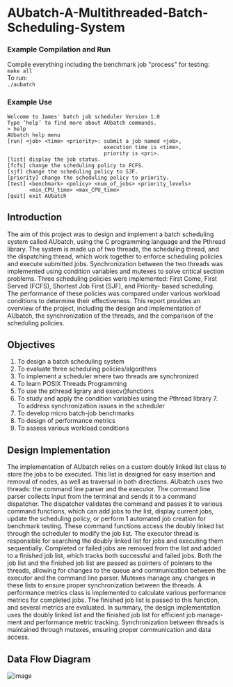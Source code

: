 # AUbatch-A-Multithreaded-Batch-Scheduling-System
### Example Compilation and Run
Compile everything including the benchmark job "process" for testing:\
```make all```
\
To run:\
```./aubatch```

### Example Use
```
Welcome to James' batch job scheduler Version 1.0
Type ‘help’ to find more about AUbatch commands.
> help
AUbatch help menu
[run] <job> <time> <priority>: submit a job named <job>,
                               execution time is <time>,
                               priority is <pri>.
[list] display the job status.
[fcfs] change the scheduling policy to FCFS.
[sjf] change the scheduling policy to SJF.
[priority] change the scheduling policy to priority.
[test] <benchmark> <policy> <num_of_jobs> <priority_levels>
       <min_CPU_time> <max_CPU_time>
[quit] exit AUbatch
```



## Introduction
The aim of this project was to design and implement a batch scheduling system called AUbatch, using the C programming language and the Pthread library. The system is made up of two threads, the scheduling thread, and the dispatching thread, which work together to enforce scheduling policies and execute submitted jobs. Synchronization between the two threads was implemented using condition variables and mutexes to solve critical section problems. Three scheduling policies were implemented: First Come, First Served (FCFS), Shortest Job First (SJF), and Priority- based scheduling. The performance of these policies was compared under various workload conditions to determine their effectiveness. This report provides an overview of the project, including the design and implementation of AUbatch, the synchronization of the threads, and the comparison of the scheduling policies.

## Objectives
1. To design a batch scheduling system
2. To evaluate three scheduling policies/algorithms
3. To implement a scheduler where two threads are synchronized
4. To learn POSIX Threads Programming
5. To use the pthread ligrary and execv()functions
6. To study and apply the condition variables using the Pthread library 7. To address synchronization issues in the scheduler
8. To develop micro batch-job benchmarks
9. To design of performance metrics
10. To assess various workload conditions

## Design Implementation
The implementation of AUbatch relies on a custom doubly linked list class to store the jobs to be executed. This list is designed for easy insertion and removal of nodes, as well as traversal in both directions.
AUbatch uses two threads: the command line parser and the executor. The command line parser collects input from the terminal and sends it to a command dispatcher. The dispatcher validates the command and passes it to various command functions, which can add jobs to the list, display current jobs, update the scheduling policy, or perform
1
automated job creation for benchmark testing. These command functions access the doubly linked list through the scheduler to modify the job list.
The executor thread is responsible for searching the doubly linked list for jobs and executing them sequentially. Completed or failed jobs are removed from the list and added to a finished job list, which tracks both successful and failed jobs. Both the job list and the finished job list are passed as pointers of pointers to the threads, allowing for changes to the queue and communication between the executor and the command line parser. Mutexes manage any changes in these lists to ensure proper synchronization between the threads.
A performance metrics class is implemented to calculate various performance metrics for completed jobs. The finished job list is passed to this function, and several metrics are evaluated.
In summary, the design implementation uses the doubly linked list and the finished job list for efficient job manage- ment and performance metric tracking. Synchronization between threads is maintained through mutexes, ensuring proper communication and data access.

## Data Flow Diagram
![image](https://user-images.githubusercontent.com/80439017/229162396-ced2b2a5-dbe4-4ea1-839c-1767da64dcf6.png)
